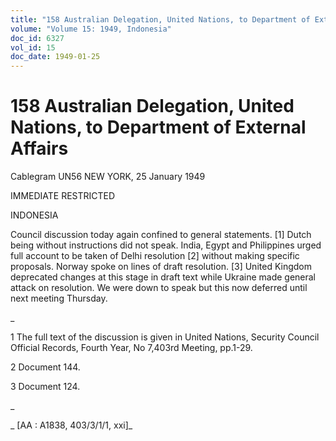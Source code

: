 ```yaml
---
title: "158 Australian Delegation, United Nations, to Department of External Affairs"
volume: "Volume 15: 1949, Indonesia"
doc_id: 6327
vol_id: 15
doc_date: 1949-01-25
---
```


# 158 Australian Delegation, United Nations, to Department of External Affairs

Cablegram UN56 NEW YORK, 25 January 1949

IMMEDIATE RESTRICTED

INDONESIA

Council discussion today again confined to general statements. [1] Dutch being without instructions did not speak. India, Egypt and Philippines urged full account to be taken of Delhi resolution [2] without making specific proposals. Norway spoke on lines of draft resolution. [3] United Kingdom deprecated changes at this stage in draft text while Ukraine made general attack on resolution. We were down to speak but this now deferred until next meeting Thursday.

_

1 The full text of the discussion is given in United Nations, Security Council Official Records, Fourth Year, No 7,403rd Meeting, pp.1-29.

2 Document 144.

3 Document 124.

_

_ [AA : A1838, 403/3/1/1, xxi]_
